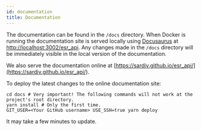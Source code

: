 ```yaml
---
id: documentation
title: Documentation
---
```


The documentation can be found in the `/docs` directory. When Docker is running the documentation site
is served locally using [Docusaurus](https://docusaurus.io/) at [http://localhost:3002/esr_api](http://localhost:3002/esr_api). Any changes made in the `/docs` directory will be immediately visible in the local version of the documentation.

We also serve the documentation online at [https://sardjv.github.io/esr_api/](https://sardjv.github.io/esr_api/).

To deploy the latest changes to the online documentation site:

```
cd docs # Very important! The following commands will not work at the project's root directory.
yarn install # Only the first time.
GIT_USER=<Your GitHub username> USE_SSH=true yarn deploy
```

It may take a few minutes to update.
